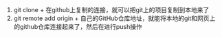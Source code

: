 1. git clone + 在github上复制的连接，就可以把git上的项目复制到本地来了
2. git remote add origin + 自己的GitHub仓库地址，就能将本地的git和网页上的github仓库连接起来了，然后在进行push操作

